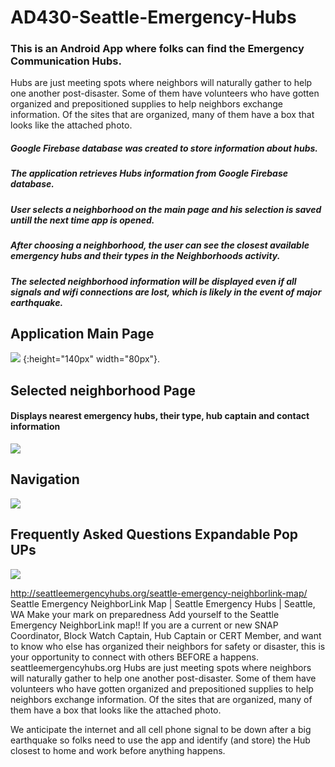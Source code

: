 # AD430-Seattle-Emergency-Hubs


### This is an Android App where folks can find the Emergency Communication Hubs.

Hubs are just meeting spots where neighbors will naturally gather to help one another post-disaster.
Some of them have volunteers who have gotten organized and prepositioned supplies to help neighbors exchange information.  Of the sites that are organized, many of them have a box that looks like the attached photo.

##### Google Firebase database was created to store information about hubs.
##### The application retrieves Hubs information from Google Firebase database.
##### User selects a neighborhood on the main page and his selection is saved untill the next time app is opened.
##### After choosing a neighborhood, the user can see the closest available emergency hubs and their types in the Neighborhoods activity.
##### The selected neighborhood information will be displayed even if all signals and wifi connections are lost, which is likely in the event of major earthquake.

## Application Main Page

![](screenshots/main.png) {:height="140px" width="80px"}.

## Selected neighborhood Page
#### Displays nearest emergency hubs, their type, hub captain and contact information
![](screenshots/neighborhood.png)

## Navigation
![](screenshots/navigation.png)

## Frequently Asked Questions Expandable Pop UPs
![](screenshots/FAQ.png)


http://seattleemergencyhubs.org/seattle-emergency-neighborlink-map/
Seattle Emergency NeighborLink Map | Seattle Emergency Hubs | Seattle, WA
Make your mark on preparedness Add yourself to the Seattle Emergency NeighborLink map!! If you are a current or new SNAP Coordinator, Block Watch Captain, Hub Captain or CERT Member, and want to know who else has organized their neighbors for safety or disaster, this is your opportunity to connect with others BEFORE a happens.
seattleemergencyhubs.org
Hubs are just meeting spots where neighbors will naturally gather to help one another post-disaster.  Some of them have volunteers who have gotten organized and prepositioned supplies to help neighbors exchange information.  Of the sites that are organized, many of them have a box that looks like the attached photo.


We anticipate the internet and all cell phone signal to be down after a big earthquake so folks need to use the app and identify (and store) the Hub closest to home and work before anything happens.  
